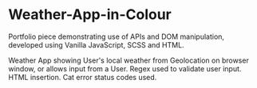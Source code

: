 # Weather-App-in-Colour

Portfolio piece demonstrating use of APIs and DOM manipulation, developed using Vanilla JavaScript, SCSS and HTML. 

Weather App showing User's local weather from Geolocation on browser window, or allows input from a User. Regex used to validate user input. HTML insertion. Cat error status codes used. 